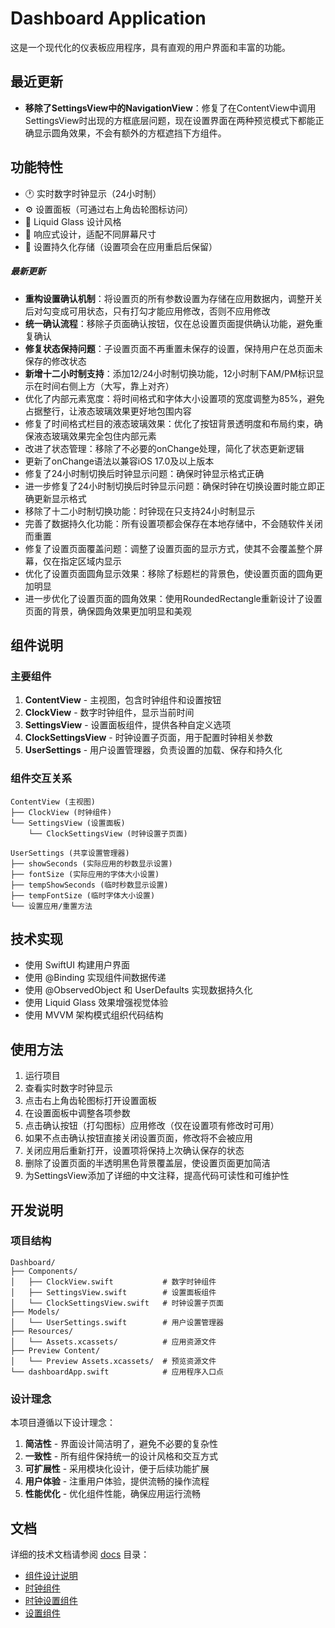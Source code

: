 # Dashboard Application

这是一个现代化的仪表板应用程序，具有直观的用户界面和丰富的功能。

## 最近更新

- **移除了SettingsView中的NavigationView**：修复了在ContentView中调用SettingsView时出现的方框底层问题，现在设置界面在两种预览模式下都能正确显示圆角效果，不会有额外的方框遮挡下方组件。

## 功能特性

- 🕐 实时数字时钟显示（24小时制）
- ⚙️ 设置面板（可通过右上角齿轮图标访问）
- 🎨 Liquid Glass 设计风格
- 📱 响应式设计，适配不同屏幕尺寸
- 💾 设置持久化存储（设置项会在应用重启后保留）

##### 最新更新
- **重构设置确认机制**：将设置页的所有参数设置为存储在应用数据内，调整开关后对勾变成可用状态，只有打勾才能应用修改，否则不应用修改
- **统一确认流程**：移除子页面确认按钮，仅在总设置页面提供确认功能，避免重复确认
- **修复状态保持问题**：子设置页面不再重置未保存的设置，保持用户在总页面未保存的修改状态
- **新增十二小时制支持**：添加12/24小时制切换功能，12小时制下AM/PM标识显示在时间右侧上方（大写，靠上对齐）
- 优化了内部元素宽度：将时间格式和字体大小设置项的宽度调整为85%，避免占据整行，让液态玻璃效果更好地包围内容
- 修复了时间格式栏目的液态玻璃效果：优化了按钮背景透明度和布局约束，确保液态玻璃效果完全包住内部元素
- 改进了状态管理：移除了不必要的onChange处理，简化了状态更新逻辑
- 更新了onChange语法以兼容iOS 17.0及以上版本
- 修复了24小时制切换后时钟显示问题：确保时钟显示格式正确
- 进一步修复了24小时制切换后时钟显示问题：确保时钟在切换设置时能立即正确更新显示格式
- 移除了十二小时制切换功能：时钟现在只支持24小时制显示
- 完善了数据持久化功能：所有设置项都会保存在本地存储中，不会随软件关闭而重置
- 修复了设置页面覆盖问题：调整了设置页面的显示方式，使其不会覆盖整个屏幕，仅在指定区域内显示
- 优化了设置页面圆角显示效果：移除了标题栏的背景色，使设置页面的圆角更加明显
- 进一步优化了设置页面的圆角效果：使用RoundedRectangle重新设计了设置页面的背景，确保圆角效果更加明显和美观

## 组件说明

### 主要组件

1. **ContentView** - 主视图，包含时钟组件和设置按钮
2. **ClockView** - 数字时钟组件，显示当前时间
3. **SettingsView** - 设置面板组件，提供各种自定义选项
4. **ClockSettingsView** - 时钟设置子页面，用于配置时钟相关参数
5. **UserSettings** - 用户设置管理器，负责设置的加载、保存和持久化

### 组件交互关系

```
ContentView (主视图)
├── ClockView (时钟组件)
└── SettingsView (设置面板)
    └── ClockSettingsView (时钟设置子页面)

UserSettings (共享设置管理器)
├── showSeconds (实际应用的秒数显示设置)
├── fontSize (实际应用的字体大小设置)
├── tempShowSeconds (临时秒数显示设置)
├── tempFontSize (临时字体大小设置)
└── 设置应用/重置方法
```

## 技术实现

- 使用 SwiftUI 构建用户界面
- 使用 @Binding 实现组件间数据传递
- 使用 @ObservedObject 和 UserDefaults 实现数据持久化
- 使用 Liquid Glass 效果增强视觉体验
- 使用 MVVM 架构模式组织代码结构

## 使用方法

1. 运行项目
2. 查看实时数字时钟显示
3. 点击右上角齿轮图标打开设置面板
4. 在设置面板中调整各项参数
5. 点击确认按钮（打勾图标）应用修改（仅在设置项有修改时可用）
6. 如果不点击确认按钮直接关闭设置页面，修改将不会被应用
7. 关闭应用后重新打开，设置项将保持上次确认保存的状态
8. 删除了设置页面的半透明黑色背景覆盖层，使设置页面更加简洁
9. 为SettingsView添加了详细的中文注释，提高代码可读性和可维护性

## 开发说明

### 项目结构

```
Dashboard/
├── Components/
│   ├── ClockView.swift           # 数字时钟组件
│   ├── SettingsView.swift        # 设置面板组件
│   └── ClockSettingsView.swift   # 时钟设置子页面
├── Models/
│   └── UserSettings.swift        # 用户设置管理器
├── Resources/
│   └── Assets.xcassets/          # 应用资源文件
├── Preview Content/
│   └── Preview Assets.xcassets/  # 预览资源文件
└── dashboardApp.swift            # 应用程序入口点
```

### 设计理念

本项目遵循以下设计理念：

1. **简洁性** - 界面设计简洁明了，避免不必要的复杂性
2. **一致性** - 所有组件保持统一的设计风格和交互方式
3. **可扩展性** - 采用模块化设计，便于后续功能扩展
4. **用户体验** - 注重用户体验，提供流畅的操作流程
5. **性能优化** - 优化组件性能，确保应用运行流畅

## 文档

详细的技术文档请参阅 [docs](./docs) 目录：

- [组件设计说明](./docs/component-design.md)
- [时钟组件](./docs/clock-component.md)
- [时钟设置组件](./docs/clock-settings-component.md)
- [设置组件](./docs/settings-component.md)